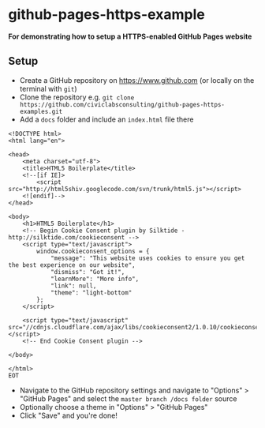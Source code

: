 # github-pages-https-example

**For demonstrating how to setup a HTTPS-enabled GitHub Pages website**

## Setup

- Create a GitHub repository on https://www.github.com (or locally on the terminal with `git`)
- Clone the repository e.g. `git clone https://github.com/civiclabsconsulting/github-pages-https-examples.git`
- Add a `docs` folder and include an `index.html` file there

```
<!DOCTYPE html>
<html lang="en">

<head>
    <meta charset="utf-8">
    <title>HTML5 Boilerplate</title>
    <!--[if IE]>
        <script src="http://html5shiv.googlecode.com/svn/trunk/html5.js"></script>
    <![endif]-->
</head>

<body>
    <h1>HTML5 Boilerplate</h1>
    <!-- Begin Cookie Consent plugin by Silktide - http://silktide.com/cookieconsent -->
    <script type="text/javascript">
        window.cookieconsent_options = {
            "message": "This website uses cookies to ensure you get the best experience on our website",
            "dismiss": "Got it!",
            "learnMore": "More info",
            "link": null,
            "theme": "light-bottom"
        };
    </script>

    <script type="text/javascript" src="//cdnjs.cloudflare.com/ajax/libs/cookieconsent2/1.0.10/cookieconsent.min.js"></script>
    <!-- End Cookie Consent plugin -->

</body>

</html>
EOT
```

- Navigate to the GitHub repository settings and navigate to "Options" > "GitHub Pages" and select the `master branch /docs folder` source
- Optionally choose a theme in "Options" > "GitHub Pages"
- Click "Save" and you're done!
